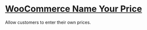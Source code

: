 # [WooCommerce Name Your Price](https://woocommerce.com/products/name-your-price/)
Allow customers to enter their own prices.
